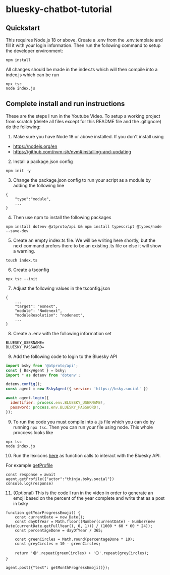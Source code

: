 # bluesky-chatbot-tutorial

## Quickstart

This requires Node.js 18 or above. Create a .env from the .env.template and fill it with your login information. Then run the following command to setup the developer environment:

```
npm install
```

All changes should be made in the index.ts which will then compile into a index.js which can be run
```
npx tsc
node index.js
```
## Complete install and run instructions
These are the steps I run in the Youtube Video. To setup a working project from scratch (delete all files except for this README file and the .gitignore) do the following:

1. Make sure you have Node 18 or above installed. If you don't install using
- https://nodejs.org/en 
- https://github.com/nvm-sh/nvm#installing-and-updating

2. Install a package.json config
```
npm init -y
```
3. Change the package.json config to run your script as a module by adding the following line
```
{
    "type":"module",
    ...
}
```

4. Then use npm to install the following packages
```
npm install dotenv @atproto/api && npm install typescript @types/node --save-dev
```

5. Create an empty index.ts file. We will be writing here shortly, but the next command prefers there to be an existing .ts file or else it will show a warning.

```
touch index.ts
```

6. Create a tsconfig
```
npx tsc --init
```

7. Adjust the following values in the tsconfig.json
```
{
    ...
    "target": "esnext", 
    "module": "Nodenext",
    "moduleResolution": "nodenext", 
    ...
}
```
8. Create a .env with the following information set
```
BLUESKY_USERNAME=
BLUESKY_PASSWORD=
```

9. Add the following code to login to the Bluesky API

```javascript
import bsky from '@atproto/api';
const { BskyAgent } = bsky;
import * as dotenv from 'dotenv';

dotenv.config();
const agent = new BskyAgent({ service: 'https://bsky.social' })

await agent.login({
  identifier: process.env.BLUESKY_USERNAME!,
  password: process.env.BLUESKY_PASSWORD!,
});
```

9. To run the code you must compile into a .js file which you can do by running `npx tsc`. Then you can run your file using node. This whole proccess looks like
```
npx tsc
node index.js
```

10. Run the lexicons [here](https://github.com/bluesky-social/atproto/tree/main/lexicons/app/bsky) as function calls to interact with the Bluesky API. 

For example [getProfile](https://github.com/bluesky-social/atproto/blob/main/lexicons/app/bsky/actor/getProfile.json)

```
const response = await agent.getProfile({"actor":"thinja.bsky.social"})
console.log(response)
```

11. (Optional) This is the code I run in the video in order to generate an emoji based on the percent of the year complete and write that as a post in bsky
```
function getYearProgressEmoji() {
    const currentDate = new Date();
    const dayOfYear = Math.floor((Number(currentDate) - Number(new Date(currentDate.getFullYear(), 0, 1))) / (1000 * 60 * 60 * 24));
    const percentageDone = dayOfYear / 365;

    const greenCircles = Math.round(percentageDone * 10);
    const greyCircles = 10 - greenCircles;

    return '🟢'.repeat(greenCircles) + '⚪'.repeat(greyCircles);
}

agent.post({"text": getMonthProgressEmoji()});
```
